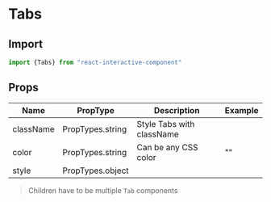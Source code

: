 # Tabs

## Import

```javascript
import {Tabs} from "react-interactive-component"
```

## Props

|Name|PropType|Description|Example
|---|---|---|---
|className|PropTypes.string|Style Tabs with className
|color|PropTypes.string|Can be any CSS color|""
|style|PropTypes.object|

> Children have to be multiple `Tab` components
